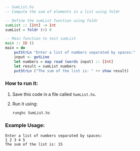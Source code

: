 ```haskell
-- SumList.hs
-- Compute the sum of elements in a list using foldr

-- Define the sumList function using foldr
sumList :: [Int] -> Int
sumList = foldr (+) 0

-- Main function to test sumList
main :: IO ()
main = do
    putStrLn "Enter a list of numbers separated by spaces:"
    input <- getLine
    let numbers = map read (words input) :: [Int]
    let result = sumList numbers
    putStrLn ("The sum of the list is: " ++ show result)
```

### How to run it:

1. Save this code in a file called `SumList.hs`.
2. Run it using:

   ```bash
   runghc SumList.hs
   ```

### Example Usage:

```
Enter a list of numbers separated by spaces:
1 2 3 4 5
The sum of the list is: 15



